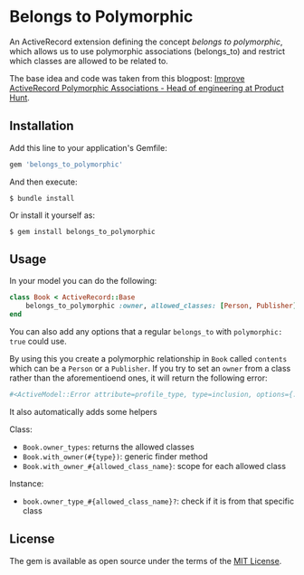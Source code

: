 # Belongs to Polymorphic

An ActiveRecord extension defining the concept *belongs to polymorphic*, which allows us to use polymorphic associations (belongs_to) and restrict which classes are allowed to be related to.


The base idea and code was taken from this blogpost: [Improve ActiveRecord Polymorphic Associations - Head of engineering at Product Hunt](https://blog.rstankov.com/allowed-class-names-in-activerecord-polymorphic-associations/).

## Installation

Add this line to your application's Gemfile:

```ruby
gem 'belongs_to_polymorphic'
```

And then execute:

    $ bundle install

Or install it yourself as:

    $ gem install belongs_to_polymorphic

## Usage

In your model you can do the following:

```ruby
class Book < ActiveRecord::Base
    belongs_to_polymorphic :owner, allowed_classes: [Person, Publisher]
end
```

You can also add any options that a regular `belongs_to` with `polymorphic: true` could use.

By using this you create a polymorphic relationship in `Book` called `contents` which can be a `Person` or a `Publisher`.
If you try to set an `owner` from a class rather than the aforementioend ones, it will return the following error:
```ruby
#<ActiveModel::Error attribute=profile_type, type=inclusion, options={:value=>"IncorrectModel"}>
```

It also automatically adds some helpers

Class:
- `Book.owner_types`: returns the allowed classes
- `Book.with_owner(#{type})`: generic finder method
- `Book.with_owner_#{allowed_class_name}`: scope for each allowed class

Instance:
-  `book.owner_type_#{allowed_class_name}?`: check if it is from that specific class


## License

The gem is available as open source under the terms of the [MIT License](https://opensource.org/licenses/MIT).
